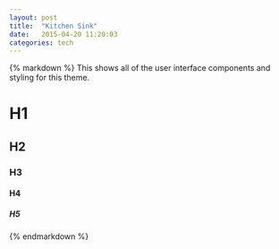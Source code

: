 ```yaml
---
layout: post
title:  "Kitchen Sink"
date:   2015-04-20 11:20:03
categories: tech
---
```


<div class="container">

{% markdown %}
This shows all of the user interface components and styling for this theme.

# H1

## H2

### H3

#### H4

##### H5

{% endmarkdown %}


</div>

